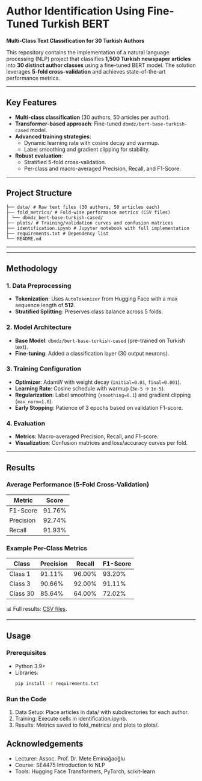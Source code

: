 # Author Identification Using Fine-Tuned Turkish BERT  
**Multi-Class Text Classification for 30 Turkish Authors**  

This repository contains the implementation of a natural language processing (NLP) project that classifies **1,500 Turkish newspaper articles** into **30 distinct author classes** using a fine-tuned BERT model. The solution leverages **5-fold cross-validation** and achieves state-of-the-art performance metrics.  

---

## Key Features  
- **Multi-class classification** (30 authors, 50 articles per author).  
- **Transformer-based approach**: Fine-tuned `dbmdz/bert-base-turkish-cased` model.  
- **Advanced training strategies**:  
  - Dynamic learning rate with cosine decay and warmup.  
  - Label smoothing and gradient clipping for stability.  
- **Robust evaluation**:  
  - Stratified 5-fold cross-validation.  
  - Per-class and macro-averaged Precision, Recall, and F1-Score.  

---

## Project Structure  
```
├── data/ # Raw text files (30 authors, 50 articles each)
├── fold_metrics/ # Fold-wise performance metrics (CSV files)
│ └── dbmdz_bert-base-turkish-cased/
├── plots/ # Training/validation curves and confusion matrices
├── identification.ipynb # Jupyter notebook with full implementation
├── requirements.txt # Dependency list
└── README.md
```
---


---

## Methodology  

### 1. **Data Preprocessing**  
- **Tokenization**: Uses `AutoTokenizer` from Hugging Face with a max sequence length of **512**.  
- **Stratified Splitting**: Preserves class balance across 5 folds.  

### 2. **Model Architecture**  
- **Base Model**: `dbmdz/bert-base-turkish-cased` (pre-trained on Turkish text).  
- **Fine-tuning**: Added a classification layer (30 output neurons).  

### 3. **Training Configuration**  
- **Optimizer**: AdamW with weight decay (`initial=0.01`, `final=0.001`).  
- **Learning Rate**: Cosine schedule with warmup (`3e-5` → `1e-5`).  
- **Regularization**: Label smoothing (`smoothing=0.1`) and gradient clipping (`max_norm=1.0`).  
- **Early Stopping**: Patience of 3 epochs based on validation F1-score.  

### 4. **Evaluation**  
- **Metrics**: Macro-averaged Precision, Recall, and F1-score.  
- **Visualization**: Confusion matrices and loss/accuracy curves per fold.  

---

## Results  

### Average Performance (5-Fold Cross-Validation)  
| Metric    | Score  |  
|-----------|--------|  
| F1-Score  | 91.76% |  
| Precision | 92.74% |  
| Recall    | 91.93% |  

### Example Per-Class Metrics  
| Class   | Precision | Recall | F1-Score |  
|---------|-----------|--------|----------|  
| Class 1 | 91.11%    | 96.00% | 93.20%   |  
| Class 3 | 90.66%    | 92.00% | 91.11%   |  
| Class 30| 85.64%    | 64.00% | 72.02%   |  

📊 Full results: [CSV files](fold_metrics/dbmdz_bert-base-turkish-cased/).  

---

## Usage  

### Prerequisites  
- Python 3.9+  
- Libraries:  
  ```bash
  pip install -r requirements.txt


### Run the Code
1. Data Setup: Place articles in data/ with subdirectories for each author.
2. Training: Execute cells in identification.ipynb.
3. Results: Metrics saved to fold_metrics/ and plots to plots/.


## Acknowledgements

- Lecturer: Assoc. Prof. Dr. Mete Eminağaoğlu
- Course: SE4475 Introduction to NLP
- Tools: Hugging Face Transformers, PyTorch, scikit-learn
